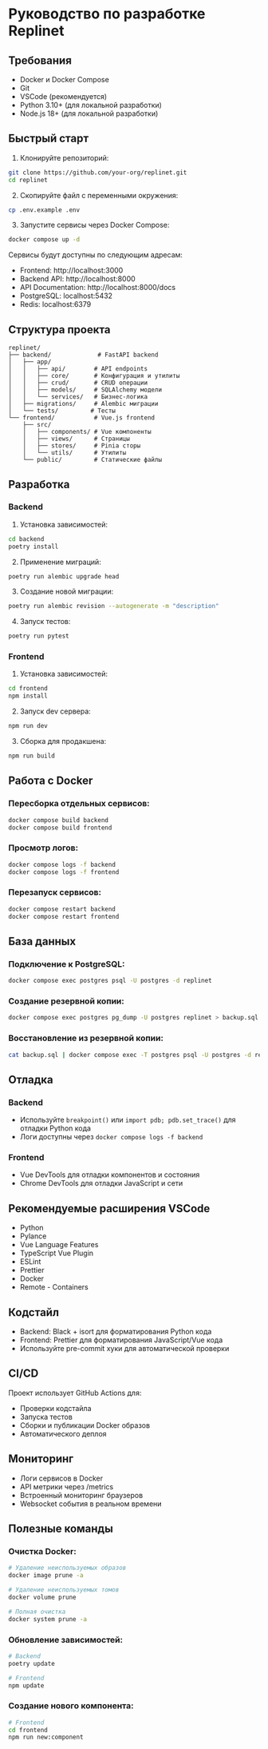 # Руководство по разработке Replinet

## Требования

- Docker и Docker Compose
- Git
- VSCode (рекомендуется)
- Python 3.10+ (для локальной разработки)
- Node.js 18+ (для локальной разработки)

## Быстрый старт

1. Клонируйте репозиторий:
```bash
git clone https://github.com/your-org/replinet.git
cd replinet
```

2. Скопируйте файл с переменными окружения:
```bash
cp .env.example .env
```

3. Запустите сервисы через Docker Compose:
```bash
docker compose up -d
```

Сервисы будут доступны по следующим адресам:
- Frontend: http://localhost:3000
- Backend API: http://localhost:8000
- API Documentation: http://localhost:8000/docs
- PostgreSQL: localhost:5432
- Redis: localhost:6379

## Структура проекта

```
replinet/
├── backend/             # FastAPI backend
│   ├── app/
│   │   ├── api/        # API endpoints
│   │   ├── core/       # Конфигурация и утилиты
│   │   ├── crud/       # CRUD операции
│   │   ├── models/     # SQLAlchemy модели
│   │   └── services/   # Бизнес-логика
│   ├── migrations/     # Alembic миграции
│   └── tests/         # Тесты
└── frontend/           # Vue.js frontend
    ├── src/
    │   ├── components/ # Vue компоненты
    │   ├── views/      # Страницы
    │   ├── stores/     # Pinia сторы
    │   └── utils/      # Утилиты
    └── public/         # Статические файлы
```

## Разработка

### Backend

1. Установка зависимостей:
```bash
cd backend
poetry install
```

2. Применение миграций:
```bash
poetry run alembic upgrade head
```

3. Создание новой миграции:
```bash
poetry run alembic revision --autogenerate -m "description"
```

4. Запуск тестов:
```bash
poetry run pytest
```

### Frontend

1. Установка зависимостей:
```bash
cd frontend
npm install
```

2. Запуск dev сервера:
```bash
npm run dev
```

3. Сборка для продакшена:
```bash
npm run build
```

## Работа с Docker

### Пересборка отдельных сервисов:
```bash
docker compose build backend
docker compose build frontend
```

### Просмотр логов:
```bash
docker compose logs -f backend
docker compose logs -f frontend
```

### Перезапуск сервисов:
```bash
docker compose restart backend
docker compose restart frontend
```

## База данных

### Подключение к PostgreSQL:
```bash
docker compose exec postgres psql -U postgres -d replinet
```

### Создание резервной копии:
```bash
docker compose exec postgres pg_dump -U postgres replinet > backup.sql
```

### Восстановление из резервной копии:
```bash
cat backup.sql | docker compose exec -T postgres psql -U postgres -d replinet
```

## Отладка

### Backend
- Используйте `breakpoint()` или `import pdb; pdb.set_trace()` для отладки Python кода
- Логи доступны через `docker compose logs -f backend`

### Frontend
- Vue DevTools для отладки компонентов и состояния
- Chrome DevTools для отладки JavaScript и сети

## Рекомендуемые расширения VSCode

- Python
- Pylance
- Vue Language Features
- TypeScript Vue Plugin
- ESLint
- Prettier
- Docker
- Remote - Containers

## Кодстайл

- Backend: Black + isort для форматирования Python кода
- Frontend: Prettier для форматирования JavaScript/Vue кода
- Используйте pre-commit хуки для автоматической проверки

## CI/CD

Проект использует GitHub Actions для:
- Проверки кодстайла
- Запуска тестов
- Сборки и публикации Docker образов
- Автоматического деплоя

## Мониторинг

- Логи сервисов в Docker
- API метрики через /metrics
- Встроенный мониторинг браузеров
- Websocket события в реальном времени

## Полезные команды

### Очистка Docker:
```bash
# Удаление неиспользуемых образов
docker image prune -a

# Удаление неиспользуемых томов
docker volume prune

# Полная очистка
docker system prune -a
```

### Обновление зависимостей:
```bash
# Backend
poetry update

# Frontend
npm update
```

### Создание нового компонента:
```bash
# Frontend
cd frontend
npm run new:component